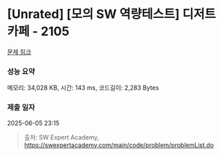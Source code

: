 # [Unrated] [모의 SW 역량테스트] 디저트 카페 - 2105 

[문제 링크](https://swexpertacademy.com/main/code/problem/problemDetail.do?contestProbId=AV5VwAr6APYDFAWu) 

### 성능 요약

메모리: 34,028 KB, 시간: 143 ms, 코드길이: 2,283 Bytes

### 제출 일자

2025-06-05 23:15



> 출처: SW Expert Academy, https://swexpertacademy.com/main/code/problem/problemList.do